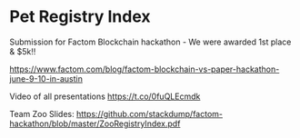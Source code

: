 # Pet Registry Index

Submission for Factom Blockchain hackathon - We were awarded 1st place & $5k!!

https://www.factom.com/blog/factom-blockchain-vs-paper-hackathon-june-9-10-in-austin

Video of all presentations https://t.co/0fuQLEcmdk

Team Zoo Slides: https://github.com/stackdump/factom-hackathon/blob/master/ZooRegistryIndex.pdf
